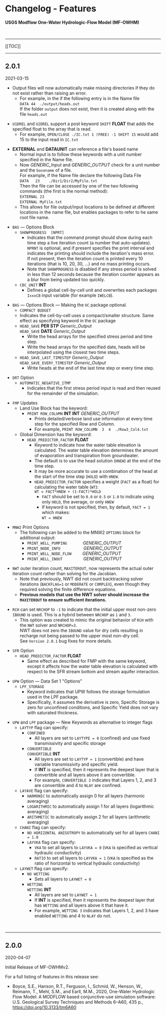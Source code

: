 # Changelog - Features

**USGS Modflow One-Water Hydrologic-Flow Model (MF-OWHM)**

&nbsp; 

------

[[_TOC_]]

------

## 2.0.1

2021-03-15

- Output files will now automatically make missing directories if they do not exist rather than raising an error.
    - For example, in the if the following entry is in the Name file  
      `DATA 44  ./output/heads.out`  
      If the folder `output` does not exist, then it is created along with the file `heads.out`

* `U1DREL` and `U2DREL` support a post keyword `SHIFT` **FLOAT** that adds the specified float to the array that is read.
    * For example, `OPEN/CLOSE ./IC.txt 1 (FREE) -1 SHIFT 15` would add 15 to the input read in `IC.txt`

- **EXTERNAL** and **DATAUNIT** can reference a file's based name
    - Normal input is to follow these keywords with a unit number specified in the Name file.
    - Now *GENERIC_Input* and *GENERIC_OUTPUT* check for a unit number and the `basename` of a file.  
      For example, if the Name file declare the following Data File  
      `DATA   23    ./Dir1/Dir2/MyFile.txt`  
      Then the file can be accessed by one of the two following commands (the first is the normal method):  
      `EXTERNAL 23`  
      `EXTERNAL MyFile.txt`
    - This allows for file output/input locations to be defined at different locations in the name file, but enables packages to refer to he same root file name.

* `BAS` — Options Block
    * `SHOWPROGRESS  [NPRT]`
        * Indicates that the command prompt should show during each time step a live iteration count (a number that auto-updates).  
          `NPRNT` is optional, and if present specifies the print interval and indicates the printing should include the iteration's mass error.  
          If not present, then the iteration count is printed every 10 iterations (that is 10, 20, 30, ...) and no mass printing occurs.
        * Note that `SHOWPROGRESS` is disabled if any stress period is solved in less than 12 seconds because the iteration counter appears as a blur from being updated too quickly.
    * `CBC_UNIT` **INT**
        * Defines a global cell-by-cell unit and overwrites each packages `IxxxCB` input variable (for example `IWELCB`).

- `BAS` — Options Block — Making the `OC` package optional.
    - `COMPACT BUDGET`
    - Indicates the cell-by-cell uses a compact/smaller structure. Same effect as specifying keyword in the `OC` package
    - `HEAD_SAVE` **PER STP** *Generic_Output*  
      `HEAD_SAVE` **DATE** *Generic_Output*
        - Write the head arrays for the specified stress period and time step.
        - Write the head arrays for the specified date, heads will be interpolated using the closest two time steps.
    - `HEAD_SAVE_LAST_TIMESTEP`   *Generic_Output*  
      `HEAD_SAVE_EVERY_TIMESTEP`  *Generic_Output*
        - Write heads at the end of the last time step or every time step.

* `DRT` Option
    * `AUTOMATIC_NEGATIVE_ITMP`
        * Indicates that the first stress period input is read and then reused for the remainder of the simulation.

- `FMP` Updates
    - Land Use Block has the keyword:
        - `PRINT ROW_COLUMN` **INT INT** *GENERIC_OUTPUT*
            - Prints detailed/verbose land use information at every time step for the specified Row and Column.
            - For example, `PRINT ROW_COLUMN  3  4  ./Row3_Col4.txt`
    - Global Dimension has the keyword:
        - `HEAD_PREDICTOR_FACTOR` **FLOAT**
            - Keyword to indicate how the water table elevation is calculated. The water table elevation determines the amount of evaporation and transpiration from groundwater.
            - The default is to use the head solution (`HNEW`) at the end of the time step.
            - It may be more accurate to use a combination of the head at the start of the time step (`HOLD`) with `HNEW`.
            - `HEAD_PREDICTOR_FACTOR` specifies a weight (`FACT` as a float) for calculating the water table (`WT`):  
              `WT = FACT*HNEW + (1-FACT)*HOLD`
                - `FACT` should be set to `0.0` or `0.5` or `1.0` to indicate using only `HOLD`, the average, or only `HNEW`
                - If keyword is not specified, then, by default, `FACT = 1` which makes:  
                  `WT = HNEW`

* `MNW2` Print Options
    * The following can be added to the MNW2 `OPTIONS` block for additional output:
        * `PRINT_WELL_PUMPING`   &nbsp; &nbsp; &nbsp; &nbsp; &nbsp; &nbsp;                      *GENERIC_OUTPUT*
        * `PRINT_NODE_INFO`      &nbsp; &nbsp; &nbsp; &nbsp; &nbsp; &nbsp; &nbsp; &nbsp; &nbsp; *GENERIC_OUTPUT*
        * `PRINT_WELL_NODE_FLOW` &nbsp; &nbsp; &nbsp; &nbsp;                                    *GENERIC_OUTPUT*
        * `PRINT_WELL_INOUT`     &nbsp; &nbsp; &nbsp; &nbsp; &nbsp; &nbsp; &nbsp; &nbsp;        *GENERIC_OUTPUT*

- `NWT` outer iteration count, `MAXITEROUT`, now represents the actual outer iteration count rather than solving for the Jacobian.
    - Note that previously, NWT did not count backtracking solver iterations (`BACKFLAG=1` or `MODERATE` or `COMPLEX`), even though they required solving the finite difference equations.
    - **Previous models that use the NWT solver should increase the  `MAXITEROUT` to ensure sufficient iterations.**

* `RCH` can set `NRCHOP` to `-1` to indicate that the initial upper most non-zero `IBOUND` is used. This is a hybrid between `NRCHOP` as `1` and `3`.
    * This option was created to mimic the original behavior of `RCH` with the `NWT` solver and  `NRCHOP=3`.  
      NWT does not zero the `IBOUND` value for dry cells resulting in recharge not being passed to the upper most non-dry cell.  
      See `Version 2.0.1` bug fixes for more details.

- `SFR` Option
    - `HEAD_PREDICTOR_FACTOR` **FLOAT**
        - Same effect as described for FMP with the same keyword, except it affects how the water table elevation is calculated with respect to the SFR stream bottom and stream aquifer interaction.

* `UPW` Option — Data Set 1 "Options"
    * `LPF_STORAGE`
        * Keyword indicates that UPW follows the storage formulation used in the LPF package.
        * Specifically, it assumes the derivative is zero, Specific Storage is zero for unconfined conditions, and Specific Yield does not vary with saturated thickness.

- `UPW` and `LPF` package — New Keywords as alternative to integer flags
    - `LAYTYP` flag can specify:
        - `CONFINED`
            - All layers are set to `LAYTYPE = 0` (confined) and use fixed transmissivity and specific storage
        - `CONVERTIBLE`  
          `CONVERTIBLE` **INT**
            - All layers are set to `LAYTYP = 1` (convertible) and have variable transmissivity and specific yield.
            - If **INT** is specified, then it represents the deepest layer that is convertible and all layers above it are convertible.
            - For example, `CONVERTIBLE 3` indicates that Layers 1, 2, and 3 are convertible and 4 to `NLAY` are confined.
    - `LAYAVE` flag can specify:
        - `HARMONIC` to automatically assign 0 for all layers (harmonic averaging)
        - `LOGARITHMIC` to automatically assign 1 for all layers (logarithmic averaging)
        - `ARITHMETIC` to automatically assign 2 for all layers (arithmetic averaging)
    - `CHANI` flag can specify:
        - `NO HORIZONTAL ANISOTROPY` to automatically set for all layers `CHANI = 1.0`
      - `LAYVKA` flag can specify:
        - `VKA` to set all layers to `LAYVKA = 0` (`VKA` is specified as vertical hydraulic conductivity)
        - `RATIO` to set all layers to `LAYVKA = 1` (`VKA` is specified as the ratio of horizontal to vertical hydraulic conductivity)
    - `LAYWET` flag can specify:
        - `NO WETTING`
            - Sets all layers to `LAYWET = 0`
        - `WETTING`  
          `WETTING` **INT**
            - All layers are set to `LAYWET = 1`
            - If **INT** is specified, then it represents the deepest layer that has `WETTING` and all layers above it that have it.
            - For example, `WETTING 3` indicates that Layers 1, 2, and 3 have enabled `WETTING` and 4 to `NLAY` do not.

&nbsp; 

------

## 2.0.0

2020-04-07

Initial Release of MF-OWHMv2.

For a full listing of features in this release see:
- Boyce, S.E., Hanson, R.T., Ferguson, I., Schmid, W., Henson, W., Reimann, T., Mehl, S.M., and Earll, M.M., 2020, One-Water Hydrologic Flow Model: A MODFLOW based conjunctive-use simulation software: U.S. Geological Survey Techniques and Methods 6–A60, 435 p., https://doi.org/10.3133/tm6A60